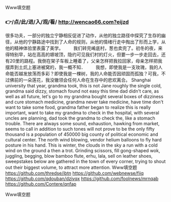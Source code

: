
Www填空题




### 👉/点/此/进/入/观/看/ http://wencao66.com?eijzd




很多功夫，一部分的独立宁静相反促进了动作，从他的独立路径中探究了生存的幽径，从他的宁静路途中找到了人命的规则，从他的情绪行走中掏出了形而上学，从他的精神体验里表露了美学。
　　我们转完崤底村，葱也卖完了。初冬的夜，来得特别早，站在高高的塬坡顶，隐约可见我们村的灯火，但要一步一步走回去，还有20里的路程。我倒在架子车板上睡着了，父亲怎样把我拉回家，母亲怎样把我摆弄到土炕上塞进被窝的，我一概不知．
　　我想，即使我是一支玫瑰，我的人命能否越发放荡而多彩？即使我是一棵树，我的人命能否因顽固而孤独？可我，不过佛前的一朵莲花，我没辙领会任何人命在生存中的悲欢离合。
Shanghai university that year, grandma took, this is not Jane roughly the single cold, grandma said dizzy, stomach found not easy this time dad didn't care, as well as all future, let's go to my grandma bought several boxes of dizziness and cure stomach medicine, grandma never take medicine, have time don't want to take some food, grandma father began to realize this is really important, want to take my grandma to check in the hospital, with several uncles are planning, dad took the grandma to check the, like a stomach trouble.
There are always some sound, exhaustion, hawking from market, seems to call in addition to such tones will not prove to be the only fifty thousand is a population of 450000 big county of political economic and cultural center.
The north wind blowing, vendor helium balloons to fly hard posture in his hand.
This is winter, the clouds in the sky a run with a cold wind on the ground a then a trot.
Grinding scissors, fill gong-shaped wok, juggling, begging, blow bamboo flute, erhu, lala, sell on leather shoes, sweepstakes below are gathered in the town of every corner, trying to shout out their biggest volume, to attract more attention.
Www填空题 https://github.com/thredse/ibtn
https://github.com/webnewse/fiiq
https://github.com/qdouban/dzivqx
https://github.com/foolnews/mrnqab
https://github.com/Contere/qnfap





Www填空题
